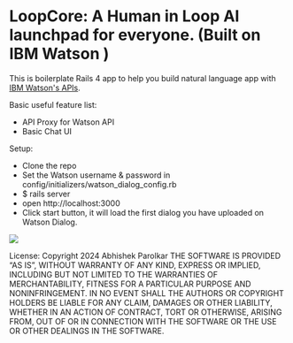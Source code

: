 # LoopCore: A Human in Loop AI launchpad for everyone. (Built on IBM Watson )

This is boilerplate Rails 4 app to help you build natural language app with [IBM  Watson's APIs](http://www.ibm.com/smarterplanet/us/en/ibmwatson/developercloud/dialog.html). 

Basic useful feature list:

 * API Proxy for Watson API
 * Basic Chat UI
 

Setup:
 
 * Clone the repo
 * Set the Watson username & password in config/initializers/watson_dialog_config.rb
 * $ rails server
 * open http://localhost:3000
 * Click start button, it will load the first dialog you have uploaded on Watson Dialog.

 <img src="public/images/ruby_on_rails_watson_dialog_screen.png">


License: 
Copyright 2024 Abhishek Parolkar
THE SOFTWARE IS PROVIDED “AS IS”, WITHOUT WARRANTY OF ANY KIND, EXPRESS OR IMPLIED, INCLUDING BUT NOT LIMITED TO THE WARRANTIES OF MERCHANTABILITY, FITNESS FOR A PARTICULAR PURPOSE AND NONINFRINGEMENT. IN NO EVENT SHALL THE AUTHORS OR COPYRIGHT HOLDERS BE LIABLE FOR ANY CLAIM, DAMAGES OR OTHER LIABILITY, WHETHER IN AN ACTION OF CONTRACT, TORT OR OTHERWISE, ARISING FROM, OUT OF OR IN CONNECTION WITH THE SOFTWARE OR THE USE OR OTHER DEALINGS IN THE SOFTWARE.
